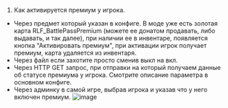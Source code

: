 1. Как активируется премиум у игрока. 
- Через предмет который указан в конфиге. В моде уже есть золотая карта RLF_BattlePassPremium (можете ее донатом продавать, либо выдавать, и так далее), при наличии ее в инвентаре, появляется кнопка "Активировать премиум", при активации игрок получает премиум, карта удаляется из инвентаря.
- Через файл если захотите просто сменив выкл на вкл.
- Через HTTP GET запрос, при отправки на который получаем данные об статусе премиума у игрока. Смотрите описание параметра в основном конфиге.
- Через админку в самой игре, выбрав игрока и указав что у него включен премиум.
![image](https://github.com/user-attachments/assets/883fdd5c-3878-4a41-96dd-9afd789b8196)

